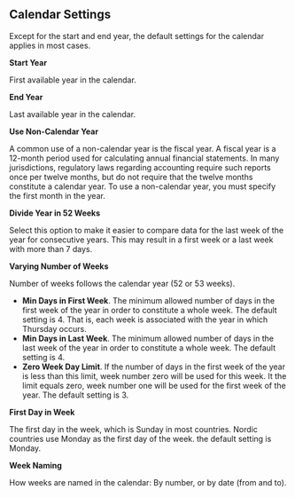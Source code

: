 ## Calendar Settings

Except for the start and end year, the default settings for the calendar applies in most cases.

**Start Year**

First available year in the calendar.

**End Year**

Last available year in the calendar.

**Use Non-Calendar Year**

A common use of a non-calendar year is the fiscal year. A fiscal year is a 12-month period used for calculating annual financial statements. In many jurisdictions, regulatory laws regarding accounting require such reports once per twelve months, but do not require that the twelve months constitute a calendar year. To use a non-calendar year, you must specify the first month in the year.

**Divide Year in 52 Weeks**

Select this option to make it easier to compare data for the last week of the year for consecutive years. This may result in a first week or a last week with more than 7 days.

**Varying Number of Weeks**

Number of weeks follows the calendar year (52 or 53 weeks).

*   **Min Days in First Week**. The minimum allowed number of days in the first week of the year in order to constitute a whole week. The default setting is 4\. That is, each week is associated with the year in which Thursday occurs.
*   **Min Days in Last Week**. The minimum allowed number of days in the last week of the year in order to constitute a whole week. The default setting is 4\.
*   **Zero Week Day Limit**. If the number of days in the first week of the year is less than this limit, week number zero will be used for this week. It the limit equals zero, week number one will be used for the first week of the year. The default setting is 3.

**First Day in Week**

The first day in the week, which is Sunday in most countries. Nordic countries use Monday as the first day of the week. the default setting is Monday.

**Week Naming**

How weeks are named in the calendar: By number, or by date (from and to).